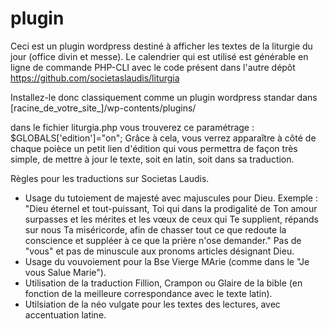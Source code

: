 # plugin
Ceci est un plugin wordpress destiné à afficher les textes de la liturgie du jour (office divin et messe). Le calendrier qui est utilisé est générable en ligne de commande PHP-CLI avec le code présent dans l'autre dépôt https://github.com/societaslaudis/liturgia


Installez-le donc classiquement comme un plugin wordpress standar dans [racine_de_votre_site_]/wp-contents/plugins/

dans le fichier liturgia.php vous trouverez ce paramétrage :
$GLOBALS['edition']="on";
Grâce à cela, vous verrez apparaître à côté de chaque poièce un petit lien d'édition qui vous permettra de façon très simple, de mettre à jour le texte, soit en latin, soit dans sa traduction.

Règles pour les traductions sur Societas Laudis. 
- Usage du tutoiement de majesté avec majuscules pour Dieu. Exemple : "Dieu éternel et tout-puissant, Toi qui dans la prodigalité de Ton amour surpasses et les mérites et les vœux de ceux qui Te supplient, répands sur nous Ta miséricorde, afin de chasser tout ce que redoute la conscience et suppléer à ce que la prière n'ose demander." Pas de "vous" et pas de minuscule aux pronoms articles désignant Dieu.
- Usage du vouvoiement pour la Bse Vierge MArie (comme dans le "Je vous Salue Marie").
- Utilisation de la traduction Fillion, Crampon ou Glaire de la bible (en fonction de la meilleure correspondance avec le texte latin).
- Utilsiation de la néo vulgate pour les textes des lectures, avec accentuation latine.
